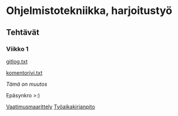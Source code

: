 # Ohjelmistotekniikka, harjoitustyö

## Tehtävät

### Viikko 1
[gitlog.txt](https://github.com/slerbu/ot-harjoitustyo/blob/master/laskarit/viikko1/gitlog.txt)

[komentorivi.txt](https://github.com/slerbu/ot-harjoitustyo/blob/master/laskarit/viikko1/komentorivi.txt)

*Tämä on muutos*

Epäsynkro >:)

[Vaatimusmaarittely](https://github.com/slerbu/ot-harjoitustyo/blob/master/dokumentaatio/vaatimusmaarittely.md)
[Työaikakirjanpito](https://github.com/slerbu/ot-harjoitustyo/blob/master/dokumentaatio/tuntikirjanpito.md)
